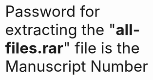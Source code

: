 <p style="font-size:50px"> Password for extracting the "<B>all-files.rar</B>" file is the Manuscript Number </p>